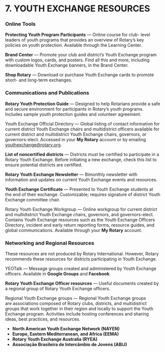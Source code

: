 # 7. YOUTH EXCHANGE RESOURCES

### Online Tools

**Protecting Youth Program Participants** — Online course for club- level leaders of youth programs that provides an overview of Rotary’s key policies on youth protection. Available through the Learning Center.

**Brand Center** — Promote your club and district’s Youth Exchange program with custom logos, cards, and posters. Find all this and more, including downloadable Youth Exchange banners, in the Brand Center.

**Shop Rotary** — Download or purchase Youth Exchange cards to promote short- and long-term exchanges.

### Communications and Publications

**Rotary Youth Protection Guide** — Designed to help Rotarians provide a safe and secure environment for participants in Rotary’s youth programs. Includes sample youth protection guides and volunteer agreement.

Youth Exchange Official Directory — Global listing of contact information for current district Youth Exchange chairs and multidistrict officers available for current district and multidistrict Youth Exchange chairs, governors, or governors-elect. Accessed in your **My Rotary** account or by emailing youthexchange@rotary.org.

**List of noncertified districts** — Districts must be certified to participate in a Rotary Youth Exchange. Before initiating a new exchange, check this list to ensure potential districts are certified.

**Rotary Youth Exchange Newsletter** — Bimonthly newsletter with information and updates on current Youth Exchange events and resources.

**Youth Exchange Certificate** — Presented to Youth Exchange students at the end of their exchange. Customizable; requires signature of district Youth Exchange committee chair.

Rotary Youth Exchange Workgroup — Online workgroup for current district and multidistrict Youth Exchange chairs, governors, and governors-elect. Contains Youth Exchange resources such as the Youth Exchange Officers Directory, incident and early return reporting forms, resource guides, and global communications. Available through your **My Rotary** account.

### Networking and Regional Resources

These resources are not produced by Rotary International. However, Rotary recommends these resources for districts participating in Youth Exchange.

YEOTalk — Message groups created and administered by Youth Exchange officers. Available in **Google Groups** and **Facebook**.

**Rotary Youth Exchange Officer resources** — Useful documents created by a regional group of Rotary Youth Exchange officers.

Regional Youth Exchange groups — Regional Youth Exchange groups  
 are associations composed of Rotary clubs, districts, and multidistrict groups that work together in their region and locally to support the Youth Exchange program. Activities include hosting conferences and sharing ideas, best practices, and resources.

* **North American Youth Exchange Network \(NAYEN\)**
* **Europe, Eastern Mediterranean, and Africa \(EEMA\)**
* **Rotary Youth Exchange Australia \(RYEA\)**
* **Associação Brasileira de Intercâmbio de Jovens \(ABIJ\)**

